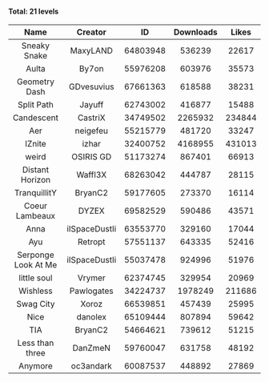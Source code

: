 #### Total: 21 levels

| Name | Creator | ID | Downloads | Likes |
|:---:|:---:|:---:|:---:|:---:|
| Sneaky Snake | MaxyLAND | 64803948 | 536239 | 22617
| Aulta | By7on | 55976208 | 603976 | 35573
| Geometry Dash | GDvesuvius | 67661363 | 618588 | 38231
| Split Path | Jayuff | 62743002 | 416877 | 15488
| Candescent | CastriX | 34749502 | 2265932 | 234844
| Aer | neigefeu | 55215779 | 481720 | 33247
| IZnite | izhar | 32400752 | 4168955 | 431013
| weird | OSIRIS GD | 51173274 | 867401 | 66913
| Distant Horizon | Waffl3X | 68263042 | 444787 | 28115
| TranquillitY | BryanC2 | 59177605 | 273370 | 16114
| Coeur Lambeaux | DYZEX | 69582529 | 590486 | 43571
| Anna | iISpaceDustIi | 63553770 | 329160 | 17044
| Ayu | Retropt | 57551137 | 643335 | 52416
| Serponge Look At Me | iISpaceDustIi | 55037478 | 924996 | 51976
| little soul | Vrymer | 62374745 | 329954 | 20969
| Wishless | Pawlogates | 34224737 | 1978249 | 211686
| Swag City | Xoroz | 66539851 | 457439 | 25995
| Nice | danolex | 65109444 | 807894 | 59642
|  TIA | BryanC2 | 54664621 | 739612 | 51215
| Less than three | DanZmeN | 59760047 | 631758 | 48192
| Anymore | oc3andark | 60087537 | 448892 | 27869
